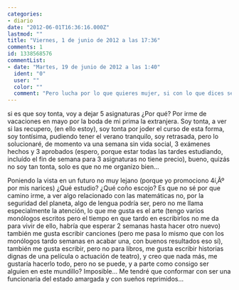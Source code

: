 ```yaml
---
categories:
- diario
date: "2012-06-01T16:36:16.000Z"
lastmod: ""
title: "Viernes, 1 de junio de 2012 a las 17:36"
comments: 1
id: 1338568576
commentList:
- date: "Martes, 19 de junio de 2012 a las 1:40"
  ident: "0"
  user: ""
  color: ""
  comment: "Pero lucha por lo que quieres mujer, si con lo que dices se ve que te gusta poner empeño en lo que haces(por ejemplo, la cacho entrada que has hecho), ademas te gusta hacerlo.No dejes por luchar por tus sueños aunque parezcan lejanos. A mi parecer, es mejor ser optimista y hacer lo que mas te gusta, aunque no recibas mucho(puede que despues si), que creer que no te va a llevar a nada bueno y luego arrepentirse.  \nNo te preocupes que con constancia todo te saldra como lo esperas, y sonrie :)!!"
---
```


si es que soy tonta, voy a dejar 5 asignaturas ¿Por qué? Por irme de vacaciones en mayo por la boda de mi prima la extranjera. Soy tonta, a ver si las recupero, (en ello estoy), soy tonta por joder el curso de esta forma, soy tontísima, pudiendo tener el verano tranquilo, soy retrasada, pero lo solucionaré, de momento va una semana sin vida social, 3 exámenes hechos y 3 aprobados (espero, porque estar todas las tardes estudiando, incluído el fin de semana para 3 asignaturas no tiene precio), bueno, quizás no soy tan tonta, solo es que no me organizo bien...  
  
Poniendo la vista en un futuro no muy lejano (porque yo promociono 4í‚Âº por mis narices) ¿Qué estudio? ¿Qué coño escojo? Es que no sé por que camino irme, a ver algo relacionado con las matemáticas no, por la seguridad del planeta, algo de lengua podría ser, pero no me llama especialmente la atención, lo que me gusta es el arte (tengo varios monólogos escritos pero el tiempo en que tardo en escribirlos no me da para vivir de ello, habría que esperar 2 semanas hasta hacer otro nuevo) también me gusta escribir canciones (pero me pasa lo mismo que con los monólogos tardo semanas en acabar una, con buenos resultados eso sí), también me gusta escribir, pero no para libros, me gusta escribir historias dignas de una película o actuación de teatro), y creo que nada más, me gustaría hacerlo todo, pero no se puede, y a parte como consigo ser alguien en este mundillo? Imposible... Me tendré que conformar con ser una funcionaria del estado amargada y con sueños reprimidos...